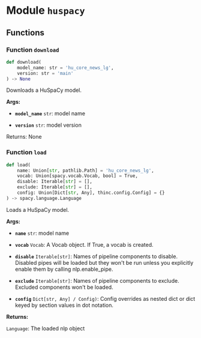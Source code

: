 # Module `huspacy`

## Functions

### Function `download`

```python
def download(
    model_name: str = 'hu_core_news_lg',
    version: str = 'main'
) ‑> None
```

Downloads a HuSpaCy model.

**Args:**

- <b>`model_name`</b> <code>str</code>: model name

- <b>`version`</b> <code>str</code>: model version

Returns: None

### Function `load`

```python
def load(
    name: Union[str, pathlib.Path] = 'hu_core_news_lg',
    vocab: Union[spacy.vocab.Vocab, bool] = True,
    disable: Iterable[str] = [],
    exclude: Iterable[str] = [],
    config: Union[Dict[str, Any], thinc.config.Config] = {}
) ‑> spacy.language.Language
```

Loads a HuSpaCy model.

**Args:**

- <b>`name`</b> <code>str</code>: model name

- <b>`vocab`</b> <code>Vocab</code>: A Vocab object. If True, a vocab is created.

- <b>`disable`</b> <code>Iterable\[str]</code>: Names of pipeline components to disable. Disabled pipes will be loaded but they
  won't be run unless you explicitly enable them by calling nlp.enable_pipe.

- <b>`exclude`</b> <code>Iterable\[str]</code>: Names of pipeline components to exclude. Excluded components won't be loaded.

- <b>`config`</b> <code>Dict\[str, Any] / Config)</code>: Config overrides as nested dict or dict
  keyed by section values in dot notation.

**Returns:**

<code>Language</code>: The loaded nlp object
